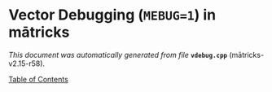
# Vector Debugging (`MEBUG=1`) in mātricks
_This document was automatically generated from file_ **`vdebug.cpp`** (mātricks-v2.15-r58).


[Table of Contents](README.md)
